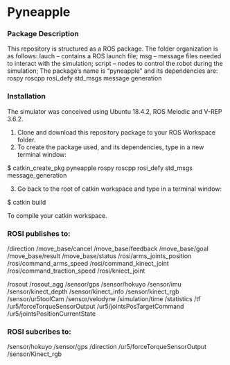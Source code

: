 # Pyneapple

### Package Description

This repository is structured as a ROS package. The folder organization is as follows:
lauch – contains a ROS launch file;
msg – message files needed to interact with the simulation;
script – nodes to control the robot during the simulation;
The package’s name is “pyneapple” and its dependencies are: rospy roscpp rosi_defy std_msgs message
generation

### Installation

The simulator was conceived using Ubuntu 18.4.2, ROS Melodic and V-REP 3.6.2.

1. Clone and download this repository package to your ROS Workspace folder.
2. To create the package used, and its dependencies, type in a new terminal window:

$ catkin_create_pkg pyneapple rospy roscpp rosi_defy std_msgs message_generation

3. Go back to the root of catkin workspace and type in a terminal window:

$ catkin build

To compile your catkin workspace.

### ROSI publishes to:

/direction
/move_base/cancel
/move_base/feedback
/move_base/goal
/move_base/result
/move_base/status
/rosi/arms_joints_position
/rosi/command_arms_speed
/rosi/command_kinect_joint
/rosi/command_traction_speed
/rosi/kniect_joint

/rosout
/rosout_agg
/sensor/gps
/sensor/hokuyo
/sensor/imu
/sensor/kinect_depth
/sensor/kinect_info
/sensor/kinect_rgb
/sensor/ur5toolCam
/sensor/velodyne
/simulation/time
/statistics
/tf
/ur5/forceTorqueSensorOutput
/ur5/jointsPosTargetCommand
/ur5/jointsPositionCurrentState

### ROSI subcribes to:

/sensor/hokuyo
/sensor/gps
/direction
/ur5/forceTorqueSensorOutput
/sensor/Kinect_rgb


